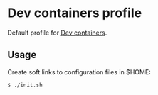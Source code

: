 # Dev containers profile

Default profile for [Dev containers](link).

## Usage

Create soft links to configuration files in $HOME:

```console
$ ./init.sh
```

